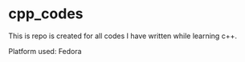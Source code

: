 # cpp_codes

This is repo is created for all codes I have written while learning c++. 

Platform used:  Fedora
